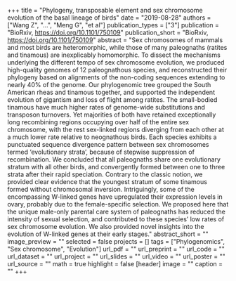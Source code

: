 +++
title = "Phylogeny, transposable element and sex chromosome evolution of the basal lineage of birds"
date = "2019-08-28"
authors = ["Wang Z", "...", "Meng G", "et al"]
publication_types = ["3"]
publication = "BioRxiv, https://doi.org/10.1101/750109"
publication_short = "BioRxiv, https://doi.org/10.1101/750109"
abstract = "Sex chromosomes of mammals and most birds are heteromorphic, while those of many paleognaths (ratites and tinamous) are inexplicably homomorphic. To dissect the mechanisms underlying the different tempo of sex chromosome evolution, we produced high-quality genomes of 12 paleognathous species, and reconstructed their phylogeny based on alignments of the non-coding sequences extending to nearly 40% of the genome. Our phylogenomic tree grouped the South American rheas and tinamous together, and supported the independent evolution of gigantism and loss of flight among ratites. The small-bodied tinamous have much higher rates of genome-wide substitutions and transposon turnovers. Yet majorities of both have retained exceptionally long recombining regions occupying over half of the entire sex chromosome, with the rest sex-linked regions diverging from each other at a much lower rate relative to neognathous birds. Each species exhibits a punctuated sequence divergence pattern between sex chromosomes termed ‘evolutionary strata’, because of stepwise suppression of recombination. We concluded that all paleognaths share one evolutionary stratum with all other birds, and convergently formed between one to three strata after their rapid speciation. Contrary to the classic notion, we provided clear evidence that the youngest stratum of some tinamous formed without chromosomal inversion. Intriguingly, some of the encompassing W-linked genes have upregulated their expression levels in ovary, probably due to the female-specific selection. We proposed here that the unique male-only parental care system of paleognaths has reduced the intensity of sexual selection, and contributed to these species’ low rates of sex chromosome evolution. We also provided novel insights into the evolution of W-linked genes at their early stages."
abstract_short = ""
image_preview = ""
selected = false
projects = []
tags = ["Phylogenomics", "Sex chromosome", "Evolution"]
url_pdf = ""
url_preprint = ""
url_code = ""
url_dataset = ""
url_project = ""
url_slides = ""
url_video = ""
url_poster = ""
url_source = ""
math = true
highlight = false
[header]
image = ""
caption = ""
+++